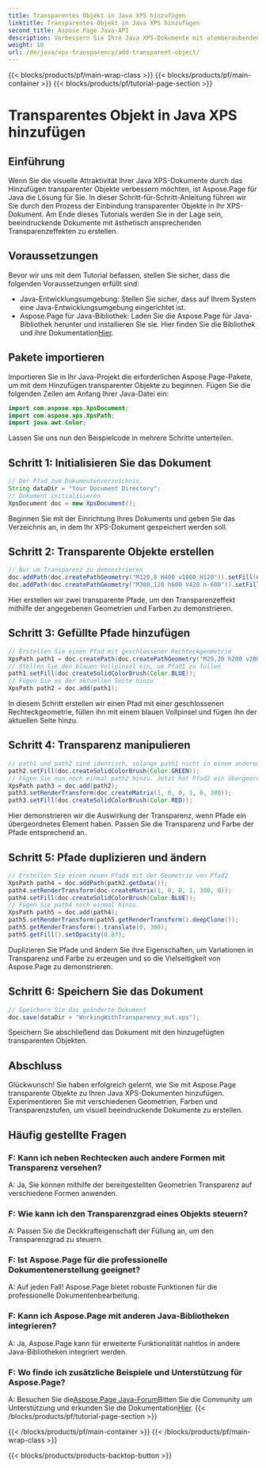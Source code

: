 ```yaml
---
title: Transparentes Objekt in Java XPS hinzufügen
linktitle: Transparentes Objekt in Java XPS hinzufügen
second_title: Aspose.Page Java-API
description: Verbessern Sie Ihre Java XPS-Dokumente mit atemberaubenden Transparenzeffekten mit Aspose.Page. Befolgen Sie unsere Schritt-für-Schritt-Anleitung zum Hinzufügen transparenter Objekte.
weight: 10
url: /de/java/xps-transparency/add-transparent-object/
---
```


{{< blocks/products/pf/main-wrap-class >}}
{{< blocks/products/pf/main-container >}}
{{< blocks/products/pf/tutorial-page-section >}}

# Transparentes Objekt in Java XPS hinzufügen

## Einführung
Wenn Sie die visuelle Attraktivität Ihrer Java XPS-Dokumente durch das Hinzufügen transparenter Objekte verbessern möchten, ist Aspose.Page für Java die Lösung für Sie. In dieser Schritt-für-Schritt-Anleitung führen wir Sie durch den Prozess der Einbindung transparenter Objekte in Ihr XPS-Dokument. Am Ende dieses Tutorials werden Sie in der Lage sein, beeindruckende Dokumente mit ästhetisch ansprechenden Transparenzeffekten zu erstellen.
## Voraussetzungen
Bevor wir uns mit dem Tutorial befassen, stellen Sie sicher, dass die folgenden Voraussetzungen erfüllt sind:
- Java-Entwicklungsumgebung: Stellen Sie sicher, dass auf Ihrem System eine Java-Entwicklungsumgebung eingerichtet ist.
-  Aspose.Page für Java-Bibliothek: Laden Sie die Aspose.Page für Java-Bibliothek herunter und installieren Sie sie. Hier finden Sie die Bibliothek und ihre Dokumentation[Hier](https://releases.aspose.com/page/java/).
## Pakete importieren
Importieren Sie in Ihr Java-Projekt die erforderlichen Aspose.Page-Pakete, um mit dem Hinzufügen transparenter Objekte zu beginnen. Fügen Sie die folgenden Zeilen am Anfang Ihrer Java-Datei ein:
```java
import com.aspose.xps.XpsDocument;
import com.aspose.xps.XpsPath;
import java.awt.Color;
```
Lassen Sie uns nun den Beispielcode in mehrere Schritte unterteilen.
## Schritt 1: Initialisieren Sie das Dokument
```java
// Der Pfad zum Dokumentenverzeichnis.
String dataDir = "Your Document Directory";
// Dokument initialisieren
XpsDocument doc = new XpsDocument();
```
Beginnen Sie mit der Einrichtung Ihres Dokuments und geben Sie das Verzeichnis an, in dem Ihr XPS-Dokument gespeichert werden soll.
## Schritt 2: Transparente Objekte erstellen
```java
// Nur um Transparenz zu demonstrieren
doc.addPath(doc.createPathGeometry("M120,0 H400 v1000 H120")).setFill(doc.createSolidColorBrush(Color.GRAY));
doc.addPath(doc.createPathGeometry("M300,120 h600 V420 h-600")).setFill(doc.createSolidColorBrush(Color.GRAY));
```
Hier erstellen wir zwei transparente Pfade, um den Transparenzeffekt mithilfe der angegebenen Geometrien und Farben zu demonstrieren.
## Schritt 3: Gefüllte Pfade hinzufügen
```java
// Erstellen Sie einen Pfad mit geschlossener Rechteckgeometrie
XpsPath path1 = doc.createPath(doc.createPathGeometry("M20,20 h200 v200 h-200 z"));
// Stellen Sie den blauen Vollpinsel ein, um Pfad1 zu füllen
path1.setFill(doc.createSolidColorBrush(Color.BLUE));
// Fügen Sie es der aktuellen Seite hinzu
XpsPath path2 = doc.add(path1);
```
In diesem Schritt erstellen wir einen Pfad mit einer geschlossenen Rechteckgeometrie, füllen ihn mit einem blauen Vollpinsel und fügen ihn der aktuellen Seite hinzu.
## Schritt 4: Transparenz manipulieren
```java
// path1 und path2 sind identisch, solange path1 nicht in einem anderen Element platziert wurde
path2.setFill(doc.createSolidColorBrush(Color.GREEN));
// Fügen Sie nun noch einmal path2 hinzu. Jetzt hat Pfad2 ein übergeordnetes Element, sodass Pfad3 nicht mit Pfad2 identisch ist.
XpsPath path3 = doc.add(path2);
path3.setRenderTransform(doc.createMatrix(1, 0, 0, 1, 0, 300));
path3.setFill(doc.createSolidColorBrush(Color.RED));
```
Hier demonstrieren wir die Auswirkung der Transparenz, wenn Pfade ein übergeordnetes Element haben. Passen Sie die Transparenz und Farbe der Pfade entsprechend an.
## Schritt 5: Pfade duplizieren und ändern
```java
// Erstellen Sie einen neuen Pfad4 mit der Geometrie von Pfad2
XpsPath path4 = doc.addPath(path2.getData());
path4.setRenderTransform(doc.createMatrix(1, 0, 0, 1, 300, 0));
path4.setFill(doc.createSolidColorBrush(Color.BLUE));
// Fügen Sie path4 noch einmal hinzu.
XpsPath path5 = doc.add(path4);
path5.setRenderTransform(path5.getRenderTransform().deepClone());
path5.getRenderTransform().translate(0, 300);
path5.getFill().setOpacity(0.8f);
```
Duplizieren Sie Pfade und ändern Sie ihre Eigenschaften, um Variationen in Transparenz und Farbe zu erzeugen und so die Vielseitigkeit von Aspose.Page zu demonstrieren.
## Schritt 6: Speichern Sie das Dokument
```java
// Speichern Sie das geänderte Dokument
doc.save(dataDir + "WorkingWithTransparency_out.xps");
```
Speichern Sie abschließend das Dokument mit den hinzugefügten transparenten Objekten.
## Abschluss
Glückwunsch! Sie haben erfolgreich gelernt, wie Sie mit Aspose.Page transparente Objekte zu Ihren Java XPS-Dokumenten hinzufügen. Experimentieren Sie mit verschiedenen Geometrien, Farben und Transparenzstufen, um visuell beeindruckende Dokumente zu erstellen.
## Häufig gestellte Fragen
### F: Kann ich neben Rechtecken auch andere Formen mit Transparenz versehen?
A: Ja, Sie können mithilfe der bereitgestellten Geometrien Transparenz auf verschiedene Formen anwenden.
### F: Wie kann ich den Transparenzgrad eines Objekts steuern?
A: Passen Sie die Deckkrafteigenschaft der Füllung an, um den Transparenzgrad zu steuern.
### F: Ist Aspose.Page für die professionelle Dokumentenerstellung geeignet?
A: Auf jeden Fall! Aspose.Page bietet robuste Funktionen für die professionelle Dokumentenbearbeitung.
### F: Kann ich Aspose.Page mit anderen Java-Bibliotheken integrieren?
A: Ja, Aspose.Page kann für erweiterte Funktionalität nahtlos in andere Java-Bibliotheken integriert werden.
### F: Wo finde ich zusätzliche Beispiele und Unterstützung für Aspose.Page?
 A: Besuchen Sie die[Aspose.Page Java-Forum](https://forum.aspose.com/c/page/39)Bitten Sie die Community um Unterstützung und erkunden Sie die Dokumentation[Hier](https://reference.aspose.com/page/java/).
{{< /blocks/products/pf/tutorial-page-section >}}

{{< /blocks/products/pf/main-container >}}
{{< /blocks/products/pf/main-wrap-class >}}

{{< blocks/products/products-backtop-button >}}
